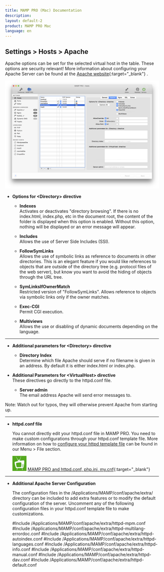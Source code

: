 ```yaml
---
title: MAMP PRO (Mac) Documentation
description: 
layout: default-2
product: MAMP PRO Mac
language: en
---
```


## Settings > Hosts > Apache

Apache options can be set for the selected virtual host in the table. These options are security relevant! More information about configuring your Apache Server can be found at the [Apache website](https://httpd.apache.org/docs/2.2/){:target="_blank"} .

![MAMP](Apache.png)

*  **Options for &lt;Directory&gt; directive**  

    *  **Indexes**  
       Activates or deactivates "directory browsing". If there is no index.html, index.php, etc in the document root,
       the content of the folder is displayed when this option is enabled. Without this option, nothing will be displayed
       or an error message will appear.

   *  **Includes**  
       Allows the use of Server Side Includes (SSI).

    *  **FollowSymLinks**  
       Allows the use of symbolic links as reference to documents in other directories. This is an elegant feature if
       you would like references to objects that are outside of the directory tree (e.g. protocol files of the web server),
       but know you want to avoid the hiding of objects through the URL tree.

    *  **SymLinksIfOwnerMatch**  
       Restricted version of "FollowSymLinks". Allows reference to objects via symbolic links only if the owner matches.

    *  **Exec-CGI**  
       Permit CGI execution.

    *  **Multiviews**  
       Allows the use or disabling of dynamic documents depending on the language.

---

*  **Additional parameters for &lt;Directory&gt; directive**  

   *  **Directory Index**  
      Determine which file Apache should serve if no filename is given in an address.
      By default it is either index.html or index.php.

*  **Additional Parameters for &lt;VirtualHost&gt; directive**  
   These directives go directly to the httpd.conf file. 


   *  **Server admin**  
      The email address Apache will send error messages to.

<div class="alert" role="alert">
Note: Watch out for typos, they will otherwise prevent Apache from starting up.
</div>

---

*  **httpd.conf file**  

   You cannot directly edit your httpd.conf file in MAMP PRO. You need to make custom configurations through your httpd.conf template file. More information on how to [configure your httpd template file](../../../Menu/File#edit_templates) can be found in our Menu > File section.

   ![MAMP](../../../Videos/MAMPtv.png) [MAMP PRO and httpd.conf, php.ini,                      my.cnf](https://www.youtube.com/watch?v=tYLykP2CxMM){:target="_blank"}

---

*  **Additional Apache Server Configuration**

   The configuration files in the /Applications/MAMP/conf/apache/extra/ directory can be included to add extra features or to    modify the default configuration of the server. Uncomment any of the following configuration files in your httpd.conf template file to make customizations.

   #Include /Applications/MAMP/conf/apache/extra/httpd-mpm.conf
   #Include /Applications/MAMP/conf/apache/extra/httpd-multilang-errordoc.conf
   #Include /Applications/MAMP/conf/apache/extra/httpd-autoindex.conf
   #Include /Applications/MAMP/conf/apache/extra/httpd-languages.conf
   #Include /Applications/MAMP/conf/apache/extra/httpd-info.conf
   #Include /Applications/MAMP/conf/apache/extra/httpd-manual.conf
   #Include /Applications/MAMP/conf/apache/extra/httpd-dav.conf
   #Include /Applications/MAMP/conf/apache/extra/httpd-default.conf

